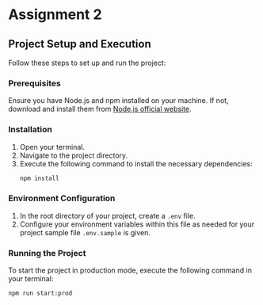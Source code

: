 # Assignment 2

## Project Setup and Execution

Follow these steps to set up and run the project:

### Prerequisites

Ensure you have Node.js and npm installed on your machine. If not, download and install them from [Node.js official website](https://nodejs.org/).

### Installation

1. Open your terminal.
2. Navigate to the project directory.
3. Execute the following command to install the necessary dependencies:
   ```sh
   npm install
   ```

### Environment Configuration

1. In the root directory of your project, create a `.env` file.
2. Configure your environment variables within this file as needed for your project sample file `.env.sample` is given.

### Running the Project

To start the project in production mode, execute the following command in your terminal:

```sh
npm run start:prod
```
